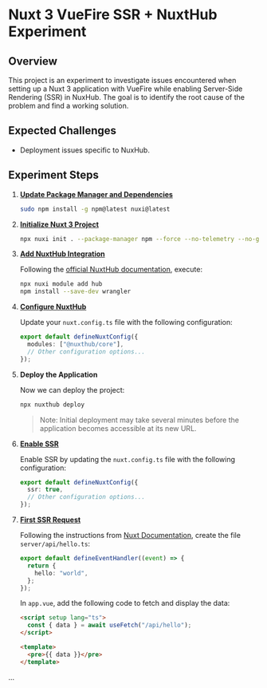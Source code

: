 # Nuxt 3 VueFire SSR + NuxtHub Experiment

## Overview

This project is an experiment to investigate issues encountered when setting up a Nuxt 3 application with VueFire while enabling Server-Side Rendering (SSR) in NuxHub. The goal is to identify the root cause of the problem and find a working solution.

## Expected Challenges

- Deployment issues specific to NuxHub.

## Experiment Steps

1. **[Update Package Manager and Dependencies](https://github.com/Laboratorynotices/NuxtHub_VueFire_SSR/tree/b3e68d69c668d99c81131915aaf2d428b4471b1d)**

   ```bash
   sudo npm install -g npm@latest nuxi@latest
   ```

2. **[Initialize Nuxt 3 Project](https://github.com/Laboratorynotices/NuxtHub_VueFire_SSR/tree/a535c70e811d33d19bdaa8f308f356750d3e04fb)**

   ```bash
   npx nuxi init . --package-manager npm --force --no-telemetry --no-git-init
   ```

3. **[Add NuxtHub Integration](https://github.com/Laboratorynotices/NuxtHub_VueFire_SSR/tree/1fb82c796744d79790778cbdc2affa6085ad5aab)**

   Following the [official NuxtHub documentation](https://hub.nuxt.com/docs/getting-started/installation#add-to-a-nuxt-project), execute:

   ```bash
   npx nuxi module add hub
   npm install --save-dev wrangler
   ```

4. **[Configure NuxtHub](https://github.com/Laboratorynotices/NuxtHub_VueFire_SSR/tree/806fdfaae022b8f7951f201d1826516b80a22376)**

   Update your `nuxt.config.ts` file with the following configuration:

   ```typescript
   export default defineNuxtConfig({
     modules: ["@nuxthub/core"],
     // Other configuration options...
   });
   ```

5. **Deploy the Application**

   Now we can deploy the project:

   ```bash
   npx nuxthub deploy
   ```

   > Note: Initial deployment may take several minutes before the application becomes accessible at its new URL.

6. **[Enable SSR](https://github.com/Laboratorynotices/NuxtHub_VueFire_SSR/tree/88f829fb5ec220a949bb09ccd2c61f57ef328ea3)**

   Enable SSR by updating the `nuxt.config.ts` file with the following configuration:

   ```typescript
   export default defineNuxtConfig({
     ssr: true,
     // Other configuration options...
   });
   ```

7. **[First SSR Request](https://github.com/Laboratorynotices/NuxtHub_VueFire_SSR/tree/8e2f6c8e34d28a09c0b4ecb1caeec2413a520147)**

   Following the instructions from [Nuxt Documentation](https://nuxt.com/docs/guide/directory-structure/server), create the file `server/api/hello.ts`:

   ```typescript
   export default defineEventHandler((event) => {
     return {
       hello: "world",
     };
   });
   ```

   In `app.vue`, add the following code to fetch and display the data:

   ```html
   <script setup lang="ts">
     const { data } = await useFetch("/api/hello");
   </script>

   <template>
     <pre>{{ data }}</pre>
   </template>
   ```

...
